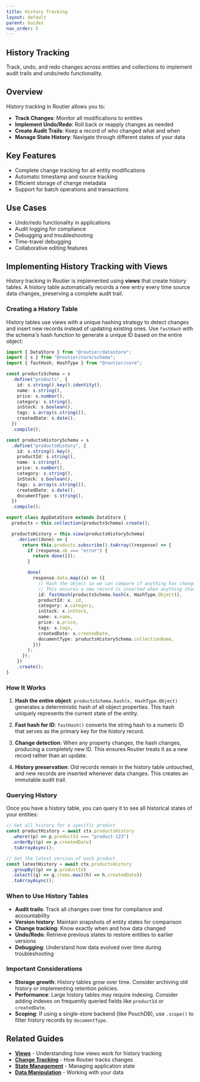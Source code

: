 ```yaml
---
title: History Tracking
layout: default
parent: Guides
nav_order: 5
---
```


## History Tracking

Track, undo, and redo changes across entities and collections to implement audit trails and undo/redo functionality.

## Overview

History tracking in Routier allows you to:

- **Track Changes**: Monitor all modifications to entities
- **Implement Undo/Redo**: Roll back or reapply changes as needed
- **Create Audit Trails**: Keep a record of who changed what and when
- **Manage State History**: Navigate through different states of your data

## Key Features

- Complete change tracking for all entity modifications
- Automatic timestamp and source tracking
- Efficient storage of change metadata
- Support for batch operations and transactions

## Use Cases

- Undo/redo functionality in applications
- Audit logging for compliance
- Debugging and troubleshooting
- Time-travel debugging
- Collaborative editing features

## Implementing History Tracking with Views

History tracking in Routier is implemented using **views** that create history tables. A history table automatically records a new entry every time source data changes, preserving a complete audit trail.

### Creating a History Table

History tables use views with a unique hashing strategy to detect changes and insert new records instead of updating existing ones. Use `fastHash` with the schema's hash function to generate a unique ID based on the entire object:

```ts
import { DataStore } from "@routier/datastore";
import { s } from "@routier/core/schema";
import { fastHash, HashType } from "@routier/core";

const productsSchema = s
  .define("products", {
    id: s.string().key().identity(),
    name: s.string(),
    price: s.number(),
    category: s.string(),
    inStock: s.boolean(),
    tags: s.array(s.string()),
    createdDate: s.date(),
  })
  .compile();

const productsHistorySchema = s
  .define("productsHistory", {
    id: s.string().key(),
    productId: s.string(),
    name: s.string(),
    price: s.number(),
    category: s.string(),
    inStock: s.boolean(),
    tags: s.array(s.string()),
    createdDate: s.date(),
    documentType: s.string(),
  })
  .compile();

export class AppDataStore extends DataStore {
  products = this.collection(productsSchema).create();

  productsHistory = this.view(productsHistorySchema)
    .derive((done) => {
      return this.products.subscribe().toArray((response) => {
        if (response.ok === "error") {
          return done([]);
        }

        done(
          response.data.map((x) => ({
            // Hash the object so we can compare if anything has changed
            // This ensures a new record is inserted when anything changes
            id: fastHash(productsSchema.hash(x, HashType.Object)),
            productId: x._id,
            category: x.category,
            inStock: x.inStock,
            name: x.name,
            price: x.price,
            tags: x.tags,
            createdDate: x.createdDate,
            documentType: productsHistorySchema.collectionName,
          }))
        );
      });
    })
    .create();
}
```

### How It Works

1. **Hash the entire object**: `productsSchema.hash(x, HashType.Object)` generates a deterministic hash of all object properties. This hash uniquely represents the current state of the entity.

2. **Fast hash for ID**: `fastHash()` converts the string hash to a numeric ID that serves as the primary key for the history record.

3. **Change detection**: When any property changes, the hash changes, producing a completely new ID. This ensures Routier treats it as a new record rather than an update.

4. **History preservation**: Old records remain in the history table untouched, and new records are inserted whenever data changes. This creates an immutable audit trail.

### Querying History

Once you have a history table, you can query it to see all historical states of your entities:

```ts
// Get all history for a specific product
const productHistory = await ctx.productsHistory
  .where((p) => p.productId === "product-123")
  .orderBy((p) => p.createdDate)
  .toArrayAsync();

// Get the latest version of each product
const latestHistory = await ctx.productsHistory
  .groupBy((p) => p.productId)
  .select((g) => g.items.max((h) => h.createdDate))
  .toArrayAsync();
```

### When to Use History Tables

- **Audit trails**: Track all changes over time for compliance and accountability
- **Version history**: Maintain snapshots of entity states for comparison
- **Change tracking**: Know exactly when and how data changed
- **Undo/Redo**: Retrieve previous states to restore entities to earlier versions
- **Debugging**: Understand how data evolved over time during troubleshooting

### Important Considerations

- **Storage growth**: History tables grow over time. Consider archiving old history or implementing retention policies.
- **Performance**: Large history tables may require indexing. Consider adding indexes on frequently queried fields like `productId` or `createdDate`.
- **Scoping**: If using a single-store backend (like PouchDB), use `.scope()` to filter history records by `documentType`.

## Related Guides

- **[Views](/how-to/collections/views.md)** - Understanding how views work for history tracking
- **[Change Tracking](/concepts/change-tracking/)** - How Routier tracks changes
- **[State Management](state-management.md)** - Managing application state
- **[Data Manipulation](data-manipulation.md)** - Working with your data
